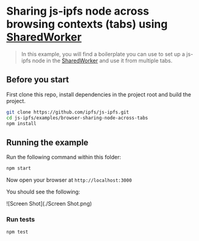 # Sharing js-ipfs node across browsing contexts (tabs) using [SharedWorker][]

> In this example, you will find a boilerplate you can use to set up a js-ipfs
> node in the [SharedWorker] and use it from multiple tabs.

## Before you start

First clone this repo, install dependencies in the project root and build the project.

```bash
git clone https://github.com/ipfs/js-ipfs.git
cd js-ipfs/examples/browser-sharing-node-across-tabs
npm install
```

## Running the example

Run the following command within this folder:

```bash
npm start
```

Now open your browser at `http://localhost:3000`

You should see the following:

![Screen Shot](./Screen Shot.png)


### Run tests

```bash
npm test
```


[SharedWorker]:https://developer.mozilla.org/en-US/docs/Web/API/SharedWorker